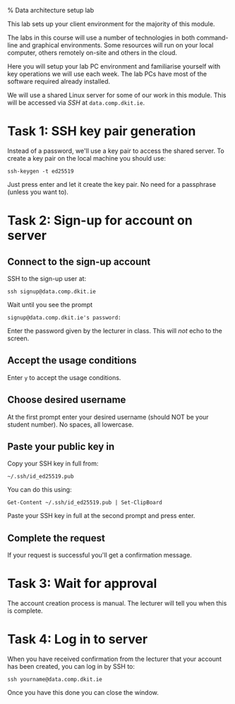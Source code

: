 % Data architecture setup lab

This lab sets up your client environment for the majority of this module.

The labs in this course will use a number of technologies in both command-line and graphical environments.
Some resources will run on your local computer, others remotely on-site and others in the cloud.

Here you will setup your lab PC environment and familiarise yourself with key operations we will use each week.
The lab PCs have most of the software required already installed.

We will use a shared Linux server for some of our work in this module.
This will be accessed via *SSH* at `data.comp.dkit.ie`.


# Task 1: SSH key pair generation

Instead of a password, we'll use a key pair to access the shared server.
To create a key pair on the local machine you should use:

	ssh-keygen -t ed25519
	
Just press enter and let it create the key pair.
No need for a passphrase (unless you want to).


# Task 2: Sign-up for account on server

## Connect to the sign-up account

SSH to the sign-up user at:

	ssh signup@data.comp.dkit.ie

Wait until you see the prompt

	signup@data.comp.dkit.ie's password: 

Enter the password given by the lecturer in class.
This will *not* echo to the screen.

## Accept the usage conditions

Enter `y` to accept the usage conditions.

## Choose desired username

At the first prompt enter your desired username (should NOT be your student number). No spaces, all lowercase.

## Paste your public key in

Copy your SSH key in full from:

	~/.ssh/id_ed25519.pub
	
You can do this using:

	Get-Content ~/.ssh/id_ed25519.pub | Set-ClipBoard
  
Paste your SSH key in full at the second prompt and press enter.

## Complete the request

If your request is successful you'll get a confirmation message.


# Task 3: Wait for approval

The account creation process is manual.
The lecturer will tell you when this is complete.


# Task 4: Log in to server

When you have received confirmation from the lecturer that your account has been created, you can log in by SSH to:

	ssh yourname@data.comp.dkit.ie

Once you have this done you can close the window.


